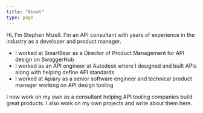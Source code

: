 ```yaml
---
title: "About"
type: page
---
```


Hi, I'm Stephen Mizell. I'm an API consultant with years of experience in the industry as a developer and product manager. 

* I worked at SmartBear as a Director of Product Management for API design on SwaggerHub
* I worked as an API engineer at Autodesk where I designed and built APIs along with helping define API standards
* I worked at Apiary as a senior software engineer and technical product manager working on API design tooling

I now work on my own as a consultant helping API tooling companies build great products. I also work on my own projects and write about them here.